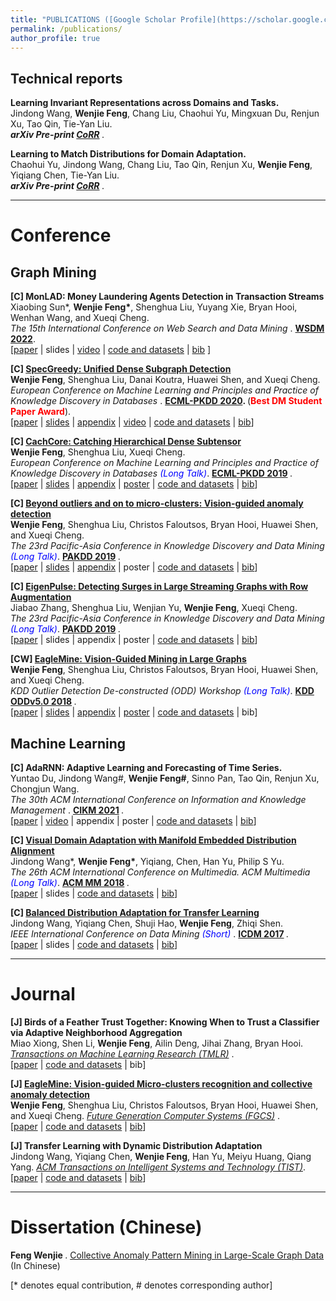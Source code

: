 ```yaml
---
title: "PUBLICATIONS ([Google Scholar Profile](https://scholar.google.com/citations?user=EV1kntYAAAAJ&hl=en))"
permalink: /publications/
author_profile: true
---
```


## Technical reports

<b>Learning Invariant Representations across Domains and Tasks.</b> <br>
Jindong Wang, <b>Wenjie Feng</b>, Chang Liu, Chaohui Yu, Mingxuan Du, Renjun Xu, Tao Qin, Tie-Yan Liu. <br>
<i> <b> arXiv Pre-print [CoRR](https://arxiv.org/abs/2103.05114) </b> </i>.


<b>Learning to Match Distributions for Domain Adaptation.</b> <br>
Chaohui Yu, Jindong Wang, Chang Liu, Tao Qin, Renjun Xu, <b>Wenjie Feng</b>, Yiqiang Chen, Tie-Yan Liu. <br>
<i> <b> arXiv Pre-print [CoRR](https://arxiv.org/abs/2007.10791) </b> </i>.

------

# Conference

## Graph Mining

<b>[C] MonLAD: Money Laundering Agents Detection in Transaction Streams</b> <br>
Xiaobing Sun\*, <b>Wenjie Feng\*</b>, Shenghua Liu, Yuyang Xie, Bryan Hooi, Wenhan Wang, and Xueqi Cheng. <br>
<i>The 15th International Conference on Web Search and Data Mining </i>. <b> [WSDM 2022](https://www.wsdm-conference.org/2022/)</b>. <br>
[[paper](https://dl.acm.org/doi/10.1145/3488560.3498418) | slides | [video](https://www.youtube.com/watch?v=TmtJw9IaKck) | [code and datasets](https://github.com/BGT-M/MonLAD) | [bib](https://dblp.org/rec/conf/wsdm/SunFLX0HWC22.html?view=bibtex) ]


<b>[C] [SpecGreedy: Unified Dense Subgraph Detection](https://wenchieh.github.io/publication/SPECGREEDY)</b> <br>
<b>Wenjie Feng</b>, Shenghua Liu, Danai Koutra, Huawei Shen, and Xueqi Cheng. <br>
<i>European Conference on Machine Learning and Principles and Practice of Knowledge Discovery in Databases </i>. <b> [ECML-PKDD 2020](https://ecmlpkdd2020.net/). </b> (<b><span style="color:red">Best DM Student Paper Award</span></b>).<br>
[[paper](https://link.springer.com/chapter/10.1007/978-3-030-67658-2_11) | [slides](http://wenchieh.github.io/files/slide/specgreedyECMLPKDD2020.pptx) | [appendix](http://wenchieh.github.io/files/pdf/specgreedy_supple.pdf) | [video](https://papertalk.org/papertalks/27872) | [code and datasets](https://github.com/wenchieh/specgreedy) | [bib](https://dblp.org/rec/conf/pkdd/FengLKSC20.html?view=bibtex)]

<b>[C] [CachCore: Catching Hierarchical Dense Subtensor](https://wenchieh.github.io/publication/CATCHCORE)</b> <br>
<b>Wenjie Feng</b>, Shenghua Liu, Xueqi Cheng. <br>
<i>European Conference on Machine Learning and Principles and Practice of Knowledge Discovery in Databases <span style="color:blue">(Long Talk)</span></i>. <b> [ECML-PKDD 2019](https://ecmlpkdd2019.org/) </b>.<br>
[[paper](https://link.springer.com/chapter/10.1007/978-3-030-46150-8_10) | [slides](http://wenchieh.github.io/files/slide/catchcoreECMLPKDD2019.pptx) | [appendix](http://wenchieh.github.io/files/pdf/catchcore_supple.pdf) | [poster](http://wenchieh.github.io/files/pdf/catchcore_poster.pdf) | [code and datasets](https://github.com/wenchieh/catchcore) | [bib](https://dblp.org/rec/conf/pkdd/FengLC19.html?view=bibtex)]

<b>[C] [Beyond outliers and on to micro-clusters: Vision-guided anomaly detection](https://wenchieh.github.io/publication/EAGLEMINE)</b> <br>
<b>Wenjie Feng</b>, Shenghua Liu, Christos Faloutsos, Bryan Hooi, Huawei Shen, and Xueqi Cheng. <br>
<i>The 23rd Pacific-Asia Conference in Knowledge Discovery and Data Mining <span style="color:blue">(Long Talk)</span></i>. <b> [PAKDD 2019](https://pakdd2019.medmeeting.org/en) </b>.</br>
[[paper](https://link.springer.com/chapter/10.1007/978-3-030-16148-4_42) | [slides](http://wenchieh.github.io/files/slide/eagleminePAKDD2019.pptx) | [appendix](http://wenchieh.github.io/files/pdf/eaglemine_supple.pdf) | poster | [code and datasets](https://github.com/wenchieh/eaglemine) | [bib](https://dblp.org/rec/conf/pakdd/FengLFHSC19.html?view=bibtex)]

<b>[C] [EigenPulse: Detecting Surges in Large Streaming Graphs with Row Augmentation](https://wenchieh.github.io/publication/EIGENPULSE)</b> <br>
Jiabao Zhang, Shenghua Liu, Wenjian Yu, <b>Wenjie Feng</b>, Xueqi Cheng. <br>
<i>The 23rd Pacific-Asia Conference in Knowledge Discovery and Data Mining <span style="color:blue">(Long Talk)</span></i>. <b> [PAKDD 2019](https://pakdd2019.medmeeting.org/en) </b>. </br>
[[paper](https://link.springer.com/chapter/10.1007/978-3-030-16145-3_39) | slides | appendix | poster | [code and datasets](https://github.com/BGT-M/spartan2) | [bib](https://dblp.org/rec/conf/pakdd/ZhangLYFC19.html?view=bibtex)]

<b>[CW] [EagleMine: Vision-Guided Mining in Large Graphs](https://wenchieh.github.io/publication/EAGLEMINE_ODD.html)</b> <br>
<b>Wenjie Feng</b>, Shenghua Liu, Christos Faloutsos, Bryan Hooi, Huawei Shen, and Xueqi Cheng. <br>
<i>KDD Outlier Detection De-constructed (ODD) Workshop <span style="color:blue">(Long Talk)</span></i>. <b> [KDD ODDv5.0 2018](https://www.andrew.cmu.edu/user/lakoglu/odd/) </b>. </br>
[[paper](https://www.andrew.cmu.edu/user/lakoglu/odd/accepted_papers/ODD_v50_paper_25.pdf) | [slides](https://wenchieh.github.io/files/slide/eaglemineSIGKDDODDv5.pdf) | [appendix](http://wenchieh.github.io/files/pdf/eaglemine_supple_ODDv5.pdf) | [poster](http://wenchieh.github.io/files/pdf/eaglemine_poster.pdf) | [code and datasets](https://github.com/wenchieh/eaglemine) | bib]

## Machine Learning

<!--
<b>[C] Learning to Match Distributions for Domain Adaptation</b> <br>
	Chaohui Yu, Jindong Wang, Chang Liu, Tao Qin, Renjun Xu, <b>Wenjie Feng</b>, Yiqiang Chen, Tie-Yan Liu. <br>
<i> arXiv Pre-print</i>. <b>[CoRR](https://arxiv.org/abs/2007.10791)</b>.
-->

<!--
<b>[J] Transfer Learning with Dynamic Distribution Adaptation</b> <br>
Jindong Wang, Yiqiang Chen, <b>Wenjie Feng</b>,, Han Yu, Meiyu Huang, Qiang Yang. <br>
<i> [ACM Transactions on Intelligent Systems and Technology (TIST)](https://dl.acm.org/doi/10.1145/3360309)</i>. <b> Journal </b>.
-->

<b>[C] AdaRNN: Adaptive Learning and Forecasting of Time Series.</b> <br>
Yuntao Du, Jindong Wang\#, <b>Wenjie Feng\#</b>, Sinno Pan, Tao Qin, Renjun Xu, Chongjun Wang. <br>
<i> The 30th ACM International Conference on Information and Knowledge Management </i>. <b> [CIKM 2021](https://www.cikm2021.org/) </b>. </br>
[[paper](https://dl.acm.org/doi/10.1145/3459637.3482315) | [video](https://www.youtube.com/watch?v=WWDmP8iL_3U) | appendix | poster | [code and datasets](https://github.com/jindongwang/transferlearning/tree/master/code/deep/adarnn) | [bib](https://dblp.org/rec/journals/corr/abs-2108-04443.html?view=bibtex)]


<b>[C] [Visual Domain Adaptation with Manifold Embedded Distribution Alignment](https://wenchieh.github.io/publication/MEDA)</b> <br>
Jindong Wang\*, <b>Wenjie Feng\*</b>, Yiqiang, Chen, Han Yu, Philip S Yu. <br>
<i> The 26th ACM International Conference on Multimedia. ACM Multimedia <span style="color:blue">(Long Talk)</span></i>. <b> [ACM MM 2018](http://www.acmmm.org/2018/) </b>. </br>
[[paper](https://doi.org/10.1145/3240508.3240512) | slides | [code and datasets](https://github.com/wenchieh/MEDA) | [bib](https://dblp.org/rec/conf/mm/WangFCYHY18.html?view=bibtex)]

<b>[C] [Balanced Distribution Adaptation for Transfer Learning](https://wenchieh.github.io/publication/BDA)</b> <br>
Jindong Wang, Yiqiang Chen, Shuji Hao, <b>Wenjie Feng</b>, Zhiqi Shen. <br>
<i>IEEE International Conference on Data Mining <span style="color:blue">(Short)</span> </i>. <b> [ICDM 2017](https://userweb.ucs.louisiana.edu/~sxk6389/index.html) </b>. </br>
[[paper](https://doi.org/10.1109/ICDM.2017.150) | slides | [code and datasets](https://github.com/jindongwang/transferlearning/tree/master/code/traditional/BDA) | [bib](https://dblp.org/rec/conf/icdm/WangCHFS17.html?view=bibtex)]


-----


# Journal

<!--
<b>[J] [Unified Dense Subgraph Detection: Fast Spectral Theory-based Algorithms]</b> <br>
<b>Wenjie Feng</b>, Shenghua Liu, Danai Koutra, Huawei Shen, Xueqi Cheng.
<i> [IEEE Transactions on Knowledge and Data Engineering (TKDE)](https://ieeexplore.ieee.org/xpl/RecentIssue.jsp?punumber=69) </i>. </br>
[paper | [code and datasets](https://github.com/wenchieh/specgreedy) | bib]
-->

<!--
<b>[J] [Hierarchical Dense Pattern Detection in Tensor]</b> <br>
<b>Wenjie Feng</b>, Shenghua Liu, Xueqi Cheng.
<i> [Transactions on Knowledge Discovery (TKDD)](https://dl.acm.org/journal/tkdd) </i>. </br>
[paper | [code and datasets](https://github.com/wenchieh/catchcore) | bib]
-->


<b>[J] Birds of a Feather Trust Together: Knowing When to Trust a Classifier via Adaptive Neighborhood Aggregation</b> <br>
Miao Xiong, Shen Li, <b>Wenjie Feng</b>, Ailin Deng, Jihai Zhang, Bryan Hooi.
<i> [Transactions on Machine Learning Research (TMLR)](https://jmlr.org/tmlr/) </i>. </br>
[[paper](https://openreview.net/forum?id=p5V8P2J61u) | [code and datasets](https://github.com/MiaoXiong2320/NeighborAgg) | bib]


<!--
<b>[J] [EagleMine: Vision-guided Micro-clusters recognition and collective anomaly detection](https://wenchieh.github.io/publication/EAGLEMINE)</b> <br>
<b>Wenjie Feng</b>, Shenghua Liu, Christos Faloutsos, Bryan Hooi, Huawei Shen, and Xueqi Cheng. <br>
<i> [Future Generation Computer Systems (FGCS)](https://www.sciencedirect.com/science/article/pii/S0167739X20316794) </i>. <b> Journal </b>.
-->

<b>[J] [EagleMine: Vision-guided Micro-clusters recognition and collective anomaly detection](https://wenchieh.github.io/publication/EAGLEMINE_JOURNAL)</b> <br>
<b>Wenjie Feng</b>, Shenghua Liu, Christos Faloutsos, Bryan Hooi, Huawei Shen, and Xueqi Cheng.
<i> [Future Generation Computer Systems (FGCS)](https://www.sciencedirect.com/journal/future-generation-computer-systems) </i>.</br>
[[paper](https://www.sciencedirect.com/science/article/pii/S0167739X20316794) | [code and datasets](https://github.com/wenchieh/eaglemine) | [bib](https://dblp.org/rec/journals/fgcs/FengLFHSC21.html?view=bibtex)]


<b>[J] Transfer Learning with Dynamic Distribution Adaptation</b> <br>
Jindong Wang, Yiqiang Chen, <b>Wenjie Feng</b>, Han Yu, Meiyu Huang, Qiang Yang.
<i> [ACM Transactions on Intelligent Systems and Technology (TIST)](https://dl.acm.org/journal/tist)</i>. </br>
[[paper](https://dl.acm.org/doi/abs/10.1145/3360309) | [code and datasets](https://github.com/jindongwang/transferlearning) | [bib](https://dblp.org/rec/journals/tist/WangCFYHY20.html?view=bibtex)]

----

# Dissertation (Chinese)

<b> Feng Wenjie </b>. [Collective Anomaly Pattern Mining in Large-Scale Graph Data](http://wenchieh.github.io/files/pdf/thesis_zh.pdf) (In Chinese)


[\* denotes equal contribution, \# denotes corresponding author]
